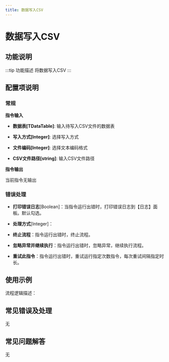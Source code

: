 ```yaml
---
title: 数据写入CSV
---
```


# 数据写入CSV

## 功能说明

:::tip 功能描述
将数据写入CSV
:::

## 配置项说明

### 常规

**指令输入**

- **数据表[TDataTable]**: 输入待写入CSV文件的数据表

- **写入方式[Integer]**: 选择写入方式

- **文件编码[Integer]**: 选择文本编码格式

- **CSV文件路径[string]**: 输入CSV文件路径


**指令输出**

当前指令无输出

### 错误处理

- **打印错误日志**[Boolean]：当指令运行出错时，打印错误日志到【日志】面板。默认勾选。

- **处理方式**[Integer]：

 - **终止流程**：指令运行出错时，终止流程。

 - **忽略异常并继续执行**：指令运行出错时，忽略异常，继续执行流程。

 - **重试此指令**：指令运行出错时，重试运行指定次数指令，每次重试间隔指定时长。

## 使用示例

流程逻辑描述：

## 常见错误及处理

无

## 常见问题解答

无

